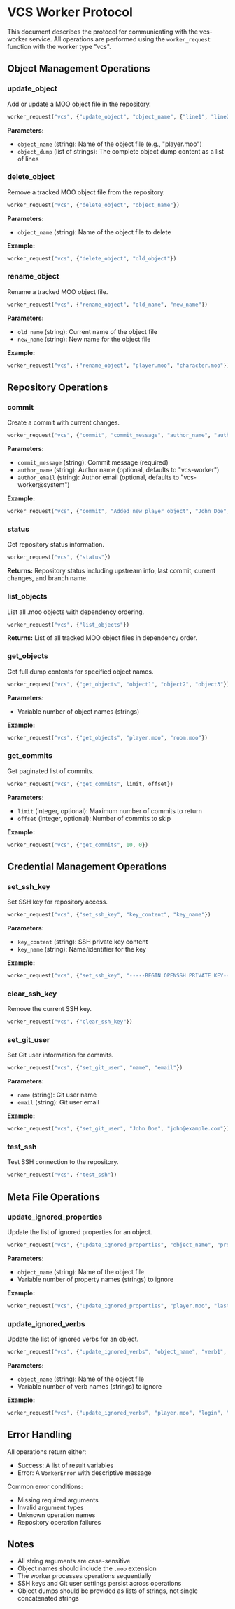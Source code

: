 # VCS Worker Protocol

This document describes the protocol for communicating with the vcs-worker service. All operations are performed using the `worker_request` function with the worker type "vcs".

## Object Management Operations

### update_object
Add or update a MOO object file in the repository.

```lisp
worker_request("vcs", {"update_object", "object_name", {"line1", "line2", "line3"}})
```

**Parameters:**
- `object_name` (string): Name of the object file (e.g., "player.moo")
- `object_dump` (list of strings): The complete object dump content as a list of lines

### delete_object
Remove a tracked MOO object file from the repository.

```lisp
worker_request("vcs", {"delete_object", "object_name"})
```

**Parameters:**
- `object_name` (string): Name of the object file to delete

**Example:**
```lisp
worker_request("vcs", {"delete_object", "old_object"})
```

### rename_object
Rename a tracked MOO object file.

```lisp
worker_request("vcs", {"rename_object", "old_name", "new_name"})
```

**Parameters:**
- `old_name` (string): Current name of the object file
- `new_name` (string): New name for the object file

**Example:**
```lisp
worker_request("vcs", {"rename_object", "player.moo", "character.moo"})
```

## Repository Operations

### commit
Create a commit with current changes.

```lisp
worker_request("vcs", {"commit", "commit_message", "author_name", "author_email"})
```

**Parameters:**
- `commit_message` (string): Commit message (required)
- `author_name` (string): Author name (optional, defaults to "vcs-worker")
- `author_email` (string): Author email (optional, defaults to "vcs-worker@system")

**Example:**
```lisp
worker_request("vcs", {"commit", "Added new player object", "John Doe", "john@example.com"})
```

### status
Get repository status information.

```lisp
worker_request("vcs", {"status"})
```

**Returns:** Repository status including upstream info, last commit, current changes, and branch name.

### list_objects
List all .moo objects with dependency ordering.

```lisp
worker_request("vcs", {"list_objects"})
```

**Returns:** List of all tracked MOO object files in dependency order.

### get_objects
Get full dump contents for specified object names.

```lisp
worker_request("vcs", {"get_objects", "object1", "object2", "object3"})
```

**Parameters:**
- Variable number of object names (strings)

**Example:**
```lisp
worker_request("vcs", {"get_objects", "player.moo", "room.moo"})
```

### get_commits
Get paginated list of commits.

```lisp
worker_request("vcs", {"get_commits", limit, offset})
```

**Parameters:**
- `limit` (integer, optional): Maximum number of commits to return
- `offset` (integer, optional): Number of commits to skip

**Example:**
```lisp
worker_request("vcs", {"get_commits", 10, 0})
```

## Credential Management Operations

### set_ssh_key
Set SSH key for repository access.

```lisp
worker_request("vcs", {"set_ssh_key", "key_content", "key_name"})
```

**Parameters:**
- `key_content` (string): SSH private key content
- `key_name` (string): Name/identifier for the key

**Example:**
```lisp
worker_request("vcs", {"set_ssh_key", "-----BEGIN OPENSSH PRIVATE KEY-----\n...", "deploy_key"})
```

### clear_ssh_key
Remove the current SSH key.

```lisp
worker_request("vcs", {"clear_ssh_key"})
```

### set_git_user
Set Git user information for commits.

```lisp
worker_request("vcs", {"set_git_user", "name", "email"})
```

**Parameters:**
- `name` (string): Git user name
- `email` (string): Git user email

**Example:**
```lisp
worker_request("vcs", {"set_git_user", "John Doe", "john@example.com"})
```

### test_ssh
Test SSH connection to the repository.

```lisp
worker_request("vcs", {"test_ssh"})
```

## Meta File Operations

### update_ignored_properties
Update the list of ignored properties for an object.

```lisp
worker_request("vcs", {"update_ignored_properties", "object_name", "prop1", "prop2", "prop3"})
```

**Parameters:**
- `object_name` (string): Name of the object file
- Variable number of property names (strings) to ignore

**Example:**
```lisp
worker_request("vcs", {"update_ignored_properties", "player.moo", "last_login", "session_id"})
```

### update_ignored_verbs
Update the list of ignored verbs for an object.

```lisp
worker_request("vcs", {"update_ignored_verbs", "object_name", "verb1", "verb2", "verb3"})
```

**Parameters:**
- `object_name` (string): Name of the object file
- Variable number of verb names (strings) to ignore

**Example:**
```lisp
worker_request("vcs", {"update_ignored_verbs", "player.moo", "login", "logout", "save"})
```

## Error Handling

All operations return either:
- Success: A list of result variables
- Error: A `WorkerError` with descriptive message

Common error conditions:
- Missing required arguments
- Invalid argument types
- Unknown operation names
- Repository operation failures

## Notes

- All string arguments are case-sensitive
- Object names should include the `.moo` extension
- The worker processes operations sequentially
- SSH keys and Git user settings persist across operations
- Object dumps should be provided as lists of strings, not single concatenated strings
